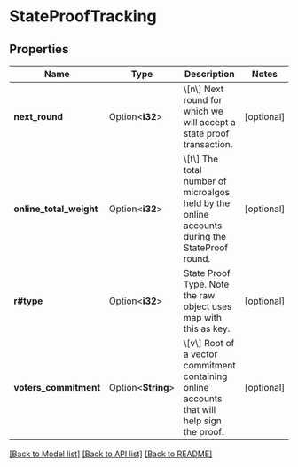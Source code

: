 # StateProofTracking

## Properties

Name | Type | Description | Notes
------------ | ------------- | ------------- | -------------
**next_round** | Option<**i32**> | \\[n\\] Next round for which we will accept a state proof transaction. | [optional]
**online_total_weight** | Option<**i32**> | \\[t\\] The total number of microalgos held by the online accounts during the StateProof round. | [optional]
**r#type** | Option<**i32**> | State Proof Type. Note the raw object uses map with this as key. | [optional]
**voters_commitment** | Option<**String**> | \\[v\\] Root of a vector commitment containing online accounts that will help sign the proof. | [optional]

[[Back to Model list]](../README.md#documentation-for-models) [[Back to API list]](../README.md#documentation-for-api-endpoints) [[Back to README]](../README.md)


